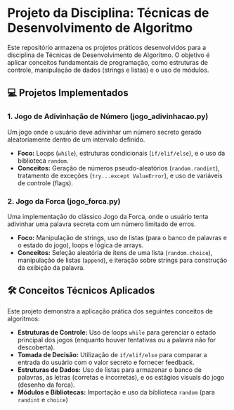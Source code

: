 # Projeto da Disciplina: Técnicas de Desenvolvimento de Algoritmo

Este repositório armazena os projetos práticos desenvolvidos para a disciplina de Técnicas de Desenvolvimento de Algoritmo. O objetivo é aplicar conceitos fundamentais de programação, como estruturas de controle, manipulação de dados (strings e listas) e o uso de módulos.

## 💻 Projetos Implementados

### 1. Jogo de Adivinhação de Número (jogo_adivinhacao.py)

Um jogo onde o usuário deve adivinhar um número secreto gerado aleatoriamente dentro de um intervalo definido.

* **Foco:** Loops (`while`), estruturas condicionais (`if/elif/else`), e o uso da biblioteca `random`.
* **Conceitos:** Geração de números pseudo-aleatórios (`random.randint`), tratamento de exceções (`try...except ValueError`), e uso de variáveis de controle (flags).

### 2. Jogo da Forca (jogo_forca.py)

Uma implementação do clássico Jogo da Forca, onde o usuário tenta adivinhar uma palavra secreta com um número limitado de erros.

* **Foco:** Manipulação de strings, uso de listas (para o banco de palavras e o estado do jogo), loops e lógica de arrays.
* **Conceitos:** Seleção aleatória de itens de uma lista (`random.choice`), manipulação de listas (`append`), e iteração sobre strings para construção da exibição da palavra.

## 🛠️ Conceitos Técnicos Aplicados

Este projeto demonstra a aplicação prática dos seguintes conceitos de algoritmos:

* **Estruturas de Controle:** Uso de loops `while` para gerenciar o estado principal dos jogos (enquanto houver tentativas ou a palavra não for descoberta).
* **Tomada de Decisão:** Utilização de `if/elif/else` para comparar a entrada do usuário com o valor secreto e fornecer feedback.
* **Estruturas de Dados:** Uso de listas para armazenar o banco de palavras, as letras (corretas e incorretas), e os estágios visuais do jogo (desenho da forca).
* **Módulos e Bibliotecas:** Importação e uso da biblioteca `random` (para `randint` e `choice`)
